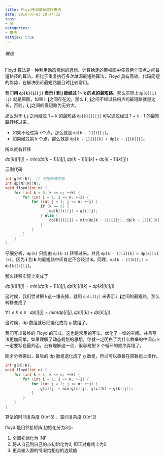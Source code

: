 ```yaml
---
title: Floyd多源最短路径算法
date: 2019-07-03 10:44:32
tags:
- 图
categories:
- 算法
mathjax: true
---
```


###### 概述

Floyd 算法是一种利用动态规划的思想、计算给定的带权图中任意两个顶点之间最短路径的算法。相比于重复执行多次单源最短路算法，Floyd 具有高效、代码简短的优势，在解决图论最短路题目时比较常用。

我们**用 `dp[k][i][j]` 表示 i 到 j 能经过 1~ k 的点的最短路**。那么实际上`dp[0][i][j]` 就是原图，如果 **i**, **j**之间存在边，那么 **i** , **j**之间不经过任何点的最短路就是边长，否则，**i**, **j**之间的最短路为无穷大。

那么对于 **i**, **j** 之间经过 1 ~ k 的最短路 `dp[k][i][j]` 可以通过经过 1 ~ k - 1 的最短路转移过来。

- 如果不经过第 k个点，那么就是 `dp[k - 1][i][j]`。
- 如果经过第 k 个点，那么就是 `dp[k - 1][i][k] + dp[k - 1][k][j]`。

所以就有转移

$\displaystyle dp[k][i][j] = min(dp[k - 1][i][j], dp[k - 1][i][k] + dp[k - 1][k][j])$

示例代码

```c++
int g[N][N];  // 邻接矩阵存图
int dp[N][N][N];
void floyd(int n) {
    for (int k = 0; k <= n; ++k) {
        for (int i = 1; i <= n; ++i) {
            for (int j = 1; j <= n; ++j) {
                if (k == 0) {
                    dp[k][i][j] = g[i][j];
                } else {
                    dp[k][i][j] = min(dp[k - 1][i][j], dp[k - 1][i][k] + dp[k - 1][k][j]);
                }
            }
        }
    }    
}
```



仔细分析，`dp[k]` 只能由 `dp[k-1]` 转移过来。并且 `dp[k - 1][i][k] = dp[k][i][k]`，因为 **i** 到 **k** 的最短路中间肯定不会经过 **k**。同理，`dp[k - 1][k][j] = dp[k][k][j]`。

那么转移实际上变成了

$\displaystyle dp[k][i][j] = min(dp[k - 1][i][j], dp[k][i][k] + dp[k][k][j])$

这时候，我们尝试把 k这一维去掉，就用 `dp[i][j]` 来表示 **i**,  **j**之间的最短路，那么转移变成了

$\displaystyle \forall{1 \le k \le n} \ \ \ dp[i][j] = min(dp[i][j], dp[i][k] + dp[k][j])$

这时候，dp 数组就已经退化成为 g 数组了。



我们写出最终的 Floyd 的形式，这也是常用的写法，优化了一维的空间。并且写法更加简单。如果理解了动态规划的思想，你就一定明白了为什么枚举的中间点 k 一定要写在最外面。没有理解这一点，很容易把 3 个循环的顺序弄错了。

刚才分析得出，最后的 dp 数组退化成了 g 数组，所以可以直接在原数组上操作。

```c++
int g[N][N];
void floyd(int n) {
    for (int k = 1; k <= n; ++k) {
        for (int i = 1; i <= n; ++i) {
            for (int j = 1; j <= n; ++j) {
                g[i][j] = min(g[i][j], g[i][k] + g[k][j]);
            }
        }
    }    
}
```

算法的时间复杂度 O(n^3) ，空间复杂度 O(n^2)



floyd 是用邻接矩阵,初始化分为3步:

1. 全部初始化为 INF
2. 将从自己到自己的点初始化为0, 即正对角线上为0
3. 更具输入图的情况给相应的边赋值

